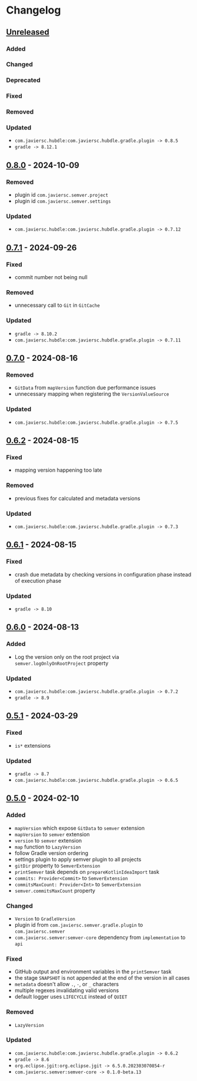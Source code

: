 # Changelog

## [Unreleased]

### Added

### Changed

### Deprecated

### Fixed

### Removed

### Updated

- `com.javiersc.hubdle:com.javiersc.hubdle.gradle.plugin -> 0.8.5`
- `gradle -> 8.12.1`

## [0.8.0] - 2024-10-09

### Removed

- plugin id `com.javiersc.semver.project`
- plugin id `com.javiersc.semver.settings`

### Updated

- `com.javiersc.hubdle:com.javiersc.hubdle.gradle.plugin -> 0.7.12`

## [0.7.1] - 2024-09-26

### Fixed

- commit number not being null

### Removed

- unnecessary call to `Git` in `GitCache`

### Updated

- `gradle -> 8.10.2`
- `com.javiersc.hubdle:com.javiersc.hubdle.gradle.plugin -> 0.7.11`

## [0.7.0] - 2024-08-16

### Removed

- `GitData` from `mapVersion` function due performance issues
- unnecessary mapping when registering the `VersionValueSource`

### Updated

- `com.javiersc.hubdle:com.javiersc.hubdle.gradle.plugin -> 0.7.5`

## [0.6.2] - 2024-08-15

### Fixed

- mapping version happening too late

### Removed

- previous fixes for calculated and metadata versions

### Updated

- `com.javiersc.hubdle:com.javiersc.hubdle.gradle.plugin -> 0.7.3`

## [0.6.1] - 2024-08-15

### Fixed

- crash due metadata by checking versions in configuration phase instead of execution phase 

### Updated

- `gradle -> 8.10`

## [0.6.0] - 2024-08-13

### Added

- Log the version only on the root project via `semver.logOnlyOnRootProject` property

### Updated

- `com.javiersc.hubdle:com.javiersc.hubdle.gradle.plugin -> 0.7.2`
- `gradle -> 8.9`

## [0.5.1] - 2024-03-29

### Fixed

- `is*` extensions

### Updated

- `gradle -> 8.7`
- `com.javiersc.hubdle:com.javiersc.hubdle.gradle.plugin -> 0.6.5`

## [0.5.0] - 2024-02-10

### Added

- `mapVersion` which expose `GitData` to `semver` extension
- `mapVersion` to `semver` extension
- `version` to `semver` extension
- `map` function to `LazyVersion`
- follow Gradle version ordering
- settings plugin to apply semver plugin to all projects
- `gitDir` property to `SemverExtension`
- `printSemver` task depends on `prepareKotlinIdeaImport` task
- `commits: Provider<Commit>` to `SemverExtension`
- `commitsMaxCount: Provider<Int>` to `SemverExtension`
- `semver.commitsMaxCount` property

### Changed

- `Version` to `GradleVersion`
- plugin id from `com.javiersc.semver.gradle.plugin` to `com.javiersc.semver`
- `com.javiersc.semver:semver-core` dependency from `implementation` to `api`

### Fixed

- GitHub output and environment variables in the `printSemver` task
- the stage `SNAPSHOT` is not appended at the end of the version in all cases
- `metadata` doesn't allow `.`, `-`, or `_` characters
- multiple regexes invalidating valid versions
- default logger uses `LIFECYCLE` instead of `QUIET`

### Removed

- `LazyVersion`

### Updated

- `com.javiersc.hubdle:com.javiersc.hubdle.gradle.plugin -> 0.6.2`
- `gradle -> 8.6`
- `org.eclipse.jgit:org.eclipse.jgit -> 6.5.0.202303070854-r`
- `com.javiersc.semver:semver-core -> 0.1.0-beta.13`

[Unreleased]: https://github.com/JavierSegoviaCordoba/semver-gradle-plugin/compare/0.8.0...HEAD

[0.8.0]: https://github.com/JavierSegoviaCordoba/semver-gradle-plugin/compare/0.7.1...0.8.0

[0.7.1]: https://github.com/JavierSegoviaCordoba/semver-gradle-plugin/compare/0.7.0...0.7.1

[0.7.0]: https://github.com/JavierSegoviaCordoba/semver-gradle-plugin/compare/0.6.2...0.7.0

[0.6.2]: https://github.com/JavierSegoviaCordoba/semver-gradle-plugin/compare/0.6.1...0.6.2

[0.6.1]: https://github.com/JavierSegoviaCordoba/semver-gradle-plugin/compare/0.6.0...0.6.1

[0.6.0]: https://github.com/JavierSegoviaCordoba/semver-gradle-plugin/compare/0.5.1...0.6.0

[0.5.1]: https://github.com/JavierSegoviaCordoba/semver-gradle-plugin/compare/0.5.0...0.5.1

[0.5.0]: https://github.com/JavierSegoviaCordoba/semver-gradle-plugin/commits/0.5.0
